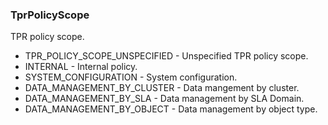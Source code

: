 ### TprPolicyScope
TPR policy scope.

- TPR_POLICY_SCOPE_UNSPECIFIED - Unspecified TPR policy scope.
- INTERNAL - Internal policy.
- SYSTEM_CONFIGURATION - System configuration.
- DATA_MANAGEMENT_BY_CLUSTER - Data mangement by cluster.
- DATA_MANAGEMENT_BY_SLA - Data management by SLA Domain.
- DATA_MANAGEMENT_BY_OBJECT - Data management by object type.
